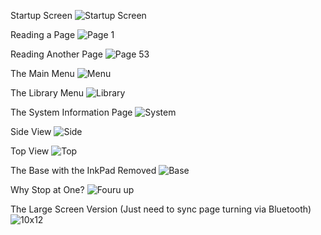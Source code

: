 Startup Screen
![Startup Screen](https://github.com/jackbrennan-creator/minimalist-ebook-reader/blob/main/Gallery/startup.JPG)

Reading a Page
![Page 1](https://github.com/jackbrennan-creator/minimalist-ebook-reader/blob/main/Gallery/page1.JPG)

Reading Another Page
![Page 53](https://github.com/jackbrennan-creator/minimalist-ebook-reader/blob/main/Gallery/page53.JPG)

The Main Menu
![Menu](https://github.com/jackbrennan-creator/minimalist-ebook-reader/blob/main/Gallery/menu.JPG)

The Library Menu
![Library](https://github.com/jackbrennan-creator/minimalist-ebook-reader/blob/main/Gallery/library.JPG)

The System Information Page
![System](https://github.com/jackbrennan-creator/minimalist-ebook-reader/blob/main/Gallery/system.JPG)

Side View
![Side](https://github.com/jackbrennan-creator/minimalist-ebook-reader/blob/main/Gallery/side.JPG)

Top View
![Top](https://github.com/jackbrennan-creator/minimalist-ebook-reader/blob/main/Gallery/top.JPG)

The Base with the InkPad Removed 
![Base](https://github.com/jackbrennan-creator/minimalist-ebook-reader/blob/main/Gallery/base.JPG)

Why Stop at One?
![Fouru up](https://github.com/jackbrennan-creator/minimalist-ebook-reader/blob/main/Gallery/fourup.JPG)

The Large Screen Version (Just need to sync page turning via Bluetooth)
![10x12](https://github.com/jackbrennan-creator/minimalist-ebook-reader/blob/main/Gallery/10x12.JPG)

